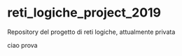 # reti_logiche_project_2019
Repository del progetto di reti logiche, attualmente privata 


ciao prova 